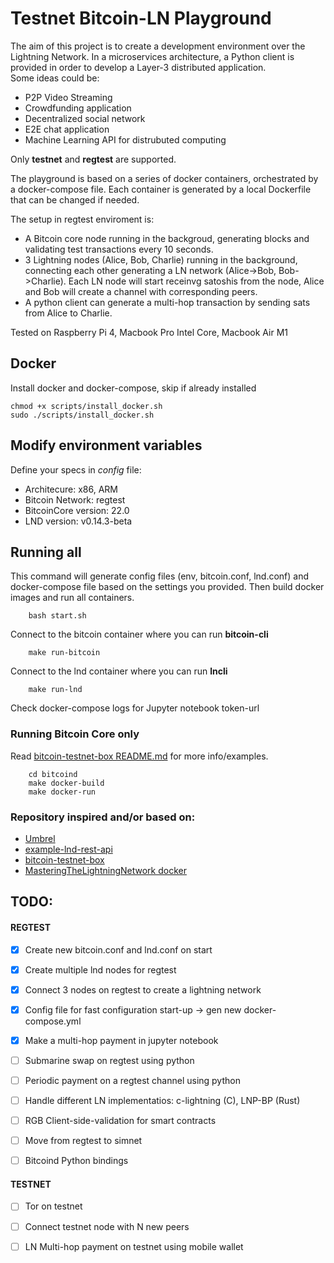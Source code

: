 # Testnet Bitcoin-LN Playground 

The aim of this project is to create a development environment over the Lightning Network. 
In a microservices architecture, a Python client is provided in order to develop a Layer-3 distributed application.  
Some ideas could be: 
- P2P Video Streaming
- Crowdfunding application
- Decentralized social network
- E2E chat application
- Machine Learning API for distrubuted computing

Only **testnet** and **regtest** are supported.

The playground is based on a series of docker containers, orchestrated by a docker-compose file.
Each container is generated by a local Dockerfile that can be changed if needed. 

The setup in regtest enviroment is:
- A Bitcoin core node running in the backgroud, generating 
blocks and validating test transactions every
10 seconds.
- 3 Lightning nodes (Alice, Bob, Charlie) running in the background, connecting each other generating a LN network (Alice->Bob, Bob->Charlie). Each LN node will start receinvg satoshis from the node, Alice and Bob will create a channel with corresponding peers.
- A python client can generate a multi-hop transaction by sending sats from Alice to Charlie.


Tested on Raspberry Pi 4, Macbook Pro Intel Core, Macbook Air M1 

## Docker 
Install docker and docker-compose, skip if already installed 
```
chmod +x scripts/install_docker.sh
sudo ./scripts/install_docker.sh
```

## Modify environment variables
Define your specs in *config* file: 

 - Architecure: x86, ARM
 - Bitcoin Network: regtest
 - BitcoinCore version: 22.0
 - LND version: v0.14.3-beta
 

## Running all
This command will generate config files (env, bitcoin.conf, lnd.conf) and docker-compose file based on the settings you provided. 
Then build docker images and run all containers. 
```
    bash start.sh  
```

Connect to the bitcoin container where you can run **bitcoin-cli**
```
    make run-bitcoin
```
Connect to the lnd container where you can run **lncli**
```
    make run-lnd
```

Check docker-compose logs for Jupyter notebook token-url

### Running Bitcoin Core only
Read [bitcoin-testnet-box README.md](bitcoind/README.md) for more info/examples. 
```
    cd bitcoind
    make docker-build
    make docker-run
```

### Repository inspired and/or based on: 
- [Umbrel](https://github.com/getumbrel/umbrel)
- [example-lnd-rest-api](https://github.com/kadokko/example-lnd-rest-api)
- [bitcoin-testnet-box](https://github.com/freewil/bitcoin-testnet-box)
- [MasteringTheLightningNetwork docker](https://github.com/lnbook/lnbook/tree/develop/code/docker)

## TODO:

#### REGTEST
- [X] Create new bitcoin.conf and lnd.conf on start 
- [X]  Create multiple lnd nodes for regtest
- [X]  Connect 3 nodes on regtest to create a lightning network 
- [X]  Config file for fast configuration start-up -> gen new docker-compose.yml
- [X]  Make a multi-hop payment in jupyter notebook
- [ ]  Submarine swap on regtest using python 
- [ ]  Periodic payment on a regtest channel using python
  
- [ ]  Handle different LN implementatios: c-lightning (C), LNP-BP (Rust)
- [ ]  RGB Client-side-validation for smart contracts
- [ ]  Move from regtest to simnet


- [ ] Bitcoind Python bindings
#### TESTNET
- [ ]  Tor on testnet
- [ ]  Connect testnet node with N new peers
- [ ]  LN Multi-hop payment on testnet using mobile wallet


